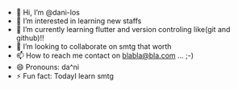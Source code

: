 - 👋 Hi, I’m @dani-los
- 👀 I’m interested in learning new staffs
- 🌱 I’m currently learning flutter and version controling like(git and github)!! 
- 💞️ I’m looking to collaborate on smtg that worth
- 📫 How to reach me contact on blabla@bla.com ... ;-)
- 😄 Pronouns: da^ni 
- ⚡ Fun fact: TodayI learn smtg

<!---

--->
